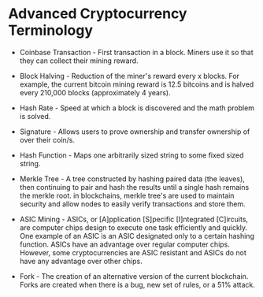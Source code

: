 # Advanced Cryptocurrency Terminology

* Coinbase Transaction - First transaction in a block. Miners use it so that they can collect their mining reward.

* Block Halving - Reduction of the miner's reward every x blocks. For example, the current bitcoin mining reward is 12.5 bitcoins and is halved every 210,000 blocks (approximately 4 years).

* Hash Rate - Speed at which a block is discovered and the math problem is solved.

* Signature - Allows users to prove ownership and transfer ownership of over their coin/s.

* Hash Function - Maps one arbitrarily sized string to some fixed sized string.

* Merkle Tree - A tree constructed by hashing paired data (the leaves), then continuing to pair and hash the results until a single hash remains the merkle root. in blockchains, merkle tree's are used to maintain security and allow nodes to easily verify transactions and store them.

* ASIC Mining - ASICs, or [A]pplication [S]pecific [I]ntegrated [C]ircuits, are computer chips design to execute one task efficiently and quickly. One example of an ASIC is an ASIC designated only to a certain hashing function. ASICs have an advantage over regular computer chips. However, some cryptocurrencies are ASIC resistant and ASICs do not have any advantage over other chips.

* Fork - The creation of an alternative version of the current blockchain. Forks are created when there is a bug, new set of rules, or a 51% attack.

